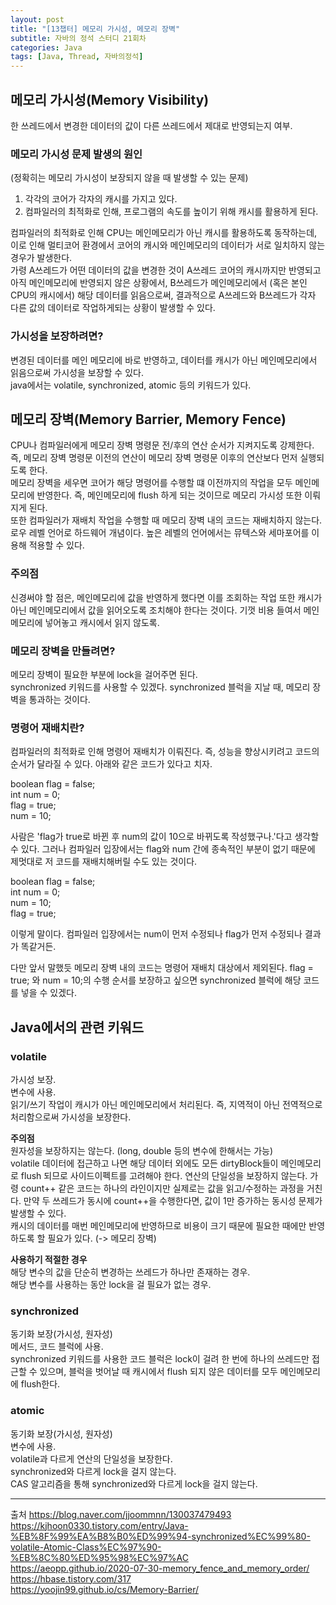 ```yaml
---
layout: post
title: "[13챕터] 메모리 가시성, 메모리 장벽"
subtitle: 자바의 정석 스터디 21회차
categories: Java
tags: [Java, Thread, 자바의정석]
---
```



## 메모리 가시성(Memory Visibility) 
한 쓰레드에서 변경한 데이터의 값이 다른 쓰레드에서 제대로 반영되는지 여부.

### 메모리 가시성 문제 발생의 원인
(정확히는 메모리 가시성이 보장되지 않을 때 발생할 수 있는 문제)

1. 각각의 코어가 각자의 캐시를 가지고 있다.  
2. 컴파일러의 최적화로 인해, 프로그램의 속도를 높이기 위해 캐시를 활용하게 된다.  

컴파일러의 최적화로 인해 CPU는 메인메모리가 아닌 캐시를 활용하도록 동작하는데, 이로 인해 멀티코어 환경에서 코어의 캐시와 메인메모리의 데이터가 서로 일치하지 않는 경우가 발생한다.  
가령 A쓰레드가 어떤 데이터의 값을 변경한 것이 A쓰레드 코어의 캐시까지만 반영되고 아직 메인메모리에 반영되지 않은 상황에서, B쓰레드가 메인메모리에서 (혹은 본인 CPU의 캐시에서) 해당 데이터를 읽음으로써, 결과적으로 A쓰레드와 B쓰레드가 각자 다른 값의 데이터로 작업하게되는 상황이 발생할 수 있다.

### 가시성을 보장하려면?
변경된 데이터를 메인 메모리에 바로 반영하고, 데이터를 캐시가 아닌 메인메모리에서 읽음으로써 가시성을 보장할 수 있다.  
java에서는 volatile, synchronized, atomic 등의 키워드가 있다.  



## 메모리 장벽(Memory Barrier, Memory Fence) 
CPU나 컴파일러에게 메모리 장벽 명령문 전/후의 연산 순서가 지켜지도록 강제한다. 즉, 메모리 장벽 명령문 이전의 연산이 메모리 장벽 명령문 이후의 연산보다 먼저 실행되도록 한다.  
메모리 장벽을 세우면 코어가 해당 명령어를 수행할 떄 이전까지의 작업을 모두 메인메모리에 반영한다. 즉, 메인메모리에 flush 하게 되는 것이므로 메모리 가시성 또한 이뤄지게 된다.  
또한 컴파일러가 재배치 작업을 수행할 때 메모리 장벽 내의 코드는 재배치하지 않는다.  
로우 레벨 언어로 하드웨어 개념이다. 높은 레벨의 언어에서는 뮤텍스와 세마포어를 이용해 적용할 수 있다.

### 주의점
신경써야 할 점은, 메인메모리에 값을 반영하게 했다면 이를 조회하는 작업 또한 캐시가 아닌 메인메모리에서 값을 읽어오도록 조치해야 한다는 것이다. 기껏 비용 들여서 메인메모리에 넣어놓고 캐시에서 읽지 않도록.

### 메모리 장벽을 만들려면?
메모리 장벽이 필요한 부분에 lock을 걸어주면 된다.   
synchronized 키워드를 사용할 수 있겠다. synchronized 블럭을 지날 때, 메모리 장벽을 통과하는 것이다.  

### 명령어 재배치란?
컴파일러의 최적화로 인해 명령어 재배치가 이뤄진다. 즉, 성능을 향상시키려고 코드의 순서가 달라질 수 있다. 아래와 같은 코드가 있다고 치자.

boolean flag = false;  
int num = 0;  
flag = true;  
num = 10;  

사람은 'flag가 true로 바뀐 후 num의 값이 10으로 바뀌도록 작성했구나.'다고 생각할 수 있다. 그러나 컴파일러 입장에서는 flag와 num 간에 종속적인 부분이 없기 때문에 제멋대로 저 코드를 재배치해버릴 수도 있는 것이다.

boolean flag = false;  
int num = 0;  
num = 10;  
flag = true;  

이렇게 말이다. 컴파일러 입장에서는 num이 먼저 수정되나 flag가 먼저 수정되나 결과가 똑같거든.   

다만 앞서 말했듯 메모리 장벽 내의 코드는 명령어 재배치 대상에서 제외된다. flag = true; 와 num = 10;의 수행 순서를 보장하고 싶으면 synchronized 블럭에 해당 코드를 넣을 수 있겠다. 


## Java에서의 관련 키워드
### volatile
가시성 보장.  
변수에 사용.  
읽기/쓰기 작업이 캐시가 아닌 메인메모리에서 처리된다. 즉, 지역적이 아닌 전역적으로 처리함으로써 가시성을 보장한다.

**주의점**  
원자성을 보장하지는 않는다. (long, double 등의 변수에 한해서는 가능)  
volatile 데이터에 접근하고 나면 해당 데이터 외에도 모든 dirtyBlock들이 메인메모리로 flush 되므로 사이드이펙트를 고려해야 한다.
연산의 단일성을 보장하지 않는다. 가령 count++ 같은 코드는 하나의 라인이지만 실제로는 값을 읽고/수정하는 과정을 거친다. 만약 두 쓰레드가 동시에 count++을 수행한다면, 값이 1만 증가하는 동시성 문제가 발생할 수 있다.  
캐시의 데이터를 매번 메인메모리에 반영하므로 비용이 크기 때문에 필요한 때에만 반영하도록 할 필요가 있다. (-> 메모리 장벽)

**사용하기 적절한 경우**  
해당 변수의 값을 단순히 변경하는 쓰레드가 하나만 존재하는 경우.  
해당 변수를 사용하는 동안 lock을 걸 필요가 없는 경우.

### synchronized
동기화 보장(가시성, 원자성)  
메서드, 코드 블럭에 사용.  
synchronized 키워드를 사용한 코드 블럭은 lock이 걸려 한 번에 하나의 쓰레드만 접근할 수 있으며, 블럭을 벗어날 때 캐시에서 flush 되지 않은 데이터를 모두 메인메모리에 flush한다.    

### atomic
동기화 보장(가시성, 원자성)  
변수에 사용.  
volatile과 다르게 연산의 단일성을 보장한다.  
synchronized와 다르게 lock을 걸지 않는다.  
CAS 알고리즘을 통해 synchronized와 다르게 lock을 걸지 않는다.

---
출처
https://blog.naver.com/jjoommnn/130037479493  
https://kjhoon0330.tistory.com/entry/Java-%EB%8F%99%EA%B8%B0%ED%99%94-synchronized%EC%99%80-volatile-Atomic-Class%EC%97%90-%EB%8C%80%ED%95%98%EC%97%AC  
https://aeopp.github.io/2020-07-30-memory_fence_and_memory_order/  
https://hbase.tistory.com/317  
https://yoojin99.github.io/cs/Memory-Barrier/  
